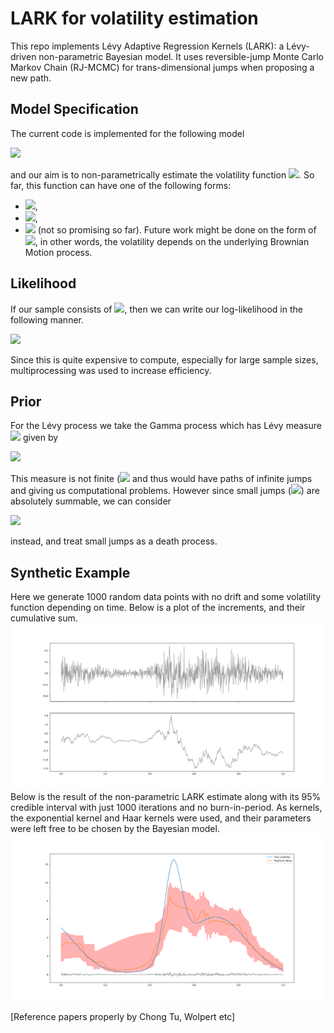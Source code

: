 # LARK for volatility estimation

This repo implements Lévy Adaptive Regression Kernels (LARK): a Lévy-driven non-parametric Bayesian model. It uses reversible-jump Monte Carlo Markov Chain (RJ-MCMC) for trans-dimensional jumps when proposing a new path.

## Model Specification
The current code is implemented for the following model

<img src="https://render.githubusercontent.com/render/math?math=dX_t=\mu_t dt%2B\sigma(t, X_t)dB_t,">

and our aim is to non-parametrically estimate the volatility function <img src="https://render.githubusercontent.com/render/math?math=\sigma(t, X_t)">. So far, this function can have one of the following forms:
- <img src="https://render.githubusercontent.com/render/math?math=\sigma(t, X_t) = \sigma(t)">,
- <img src="https://render.githubusercontent.com/render/math?math=\sigma(t, X_t) = \sigma(X_t)">,
- <img src="https://render.githubusercontent.com/render/math?math=\sigma(t, X_t) = \sigma(t)\sigma(X_t)"> (not so promising so far).
Future work might be done on the form of <img src="https://render.githubusercontent.com/render/math?math=\sigma(B_t)">, in other words, the volatility depends on the underlying Brownian Motion process.
## Likelihood
If our sample consists of <img src="https://render.githubusercontent.com/render/math?math=X_{t_1}, \cdots, X_{t_n}">, then we can write our log-likelihood in the following manner.

<img src="https://render.githubusercontent.com/render/math?math=\ell(X|\Theta)=-\frac{n}{2}\log(2\pi \Delta t)-\frac{n}{2}\sum_{i=1}^n\log(\eta(X_{t_i}|\Theta))-\frac{1}{2\Delta t}\sum_{i=1}^n\frac{(\mu_{t_i}-X_{t_i})^2}{\eta(X_{t_i}|\Theta)}">

Since this is quite expensive to compute, especially for large sample sizes, multiprocessing was used to increase efficiency.
## Prior
For the Lévy process we take the Gamma process which has Lévy measure <img src="https://render.githubusercontent.com/render/math?math=\nu"> given by 

<img src="https://render.githubusercontent.com/render/math?math=\nu(x)=\alpha e^{-\beta x}x^{-1}.">
 
This measure is not finite (<img src="https://render.githubusercontent.com/render/math?math=\int_{-\infty}^\infty \nu(x)dx=\infty)"> and thus would have paths of infinite jumps and giving us computational problems. However since small jumps (<img src="https://render.githubusercontent.com/render/math?math=<\epsilon">) are absolutely summable, we can consider

<img src="https://render.githubusercontent.com/render/math?math=\nu_\epsilon(x)=\alpha e^{-\beta x}x^{-1}I_{x\geq \epsilon}(x)">
 
instead, and treat small jumps as a death process.

## Synthetic Example

Here we generate 1000 random data points with no drift and some volatility function depending on time. Below is a plot
of the increments, and their cumulative sum.
![sim_data](https://github.com/DylanZammit/LARK/blob/master/img/sim_data.png)
Below is the result of the non-parametric LARK estimate along with its 95% credible interval with just 1000 iterations and no burn-in-period. As kernels, the exponential kernel and Haar kernels were used, and their parameters were left free to be chosen by the Bayesian model.
![sim_res](https://github.com/DylanZammit/LARK/blob/master/img/sim_res.png)


[Reference papers properly by Chong Tu, Wolpert etc]

